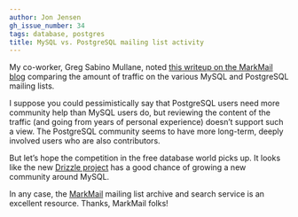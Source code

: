 ```yaml
---
author: Jon Jensen
gh_issue_number: 34
tags: database, postgres
title: MySQL vs. PostgreSQL mailing list activity
---
```




My co-worker, Greg Sabino Mullane, noted [this writeup on the MarkMail blog](http://markmail.blogspot.com/2008/02/postgresql-more-traffic-than-mysql-and.html) comparing the amount of traffic on the various MySQL and PostgreSQL mailing lists.

I suppose you could pessimistically say that PostgreSQL users need more community help than MySQL users do, but reviewing the content of the traffic (and going from years of personal experience) doesn’t support such a view. The PostgreSQL community seems to have more long-term, deeply involved users who are also contributors.

But let’s hope the competition in the free database world picks up. It looks like the new [Drizzle project](https://web.archive.org/web/20080801202815/http://www.heise-online.co.uk/open/Drizzle-a-MySQL-fork-for-web-applications--/news/111154) has a good chance of growing a new community around MySQL.

In any case, the [MarkMail](https://markmail.org/) mailing list archive and search service is an excellent resource. Thanks, MarkMail folks!


